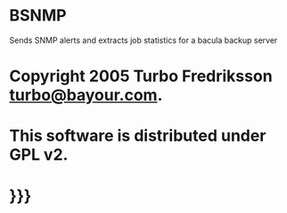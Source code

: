 # BSNMP
Sends SNMP alerts and extracts job statistics for a bacula backup server

# Copyright 2005 Turbo Fredriksson <turbo@bayour.com>.
# This software is distributed under GPL v2.
# }}}
